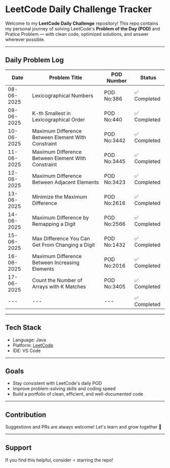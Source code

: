 # LeetCode Daily Challenge Tracker

Welcome to my **LeetCode Daily Challenge** repository! This repo contains my personal journey of solving LeetCode's **Problem of the Day (POD)** and Pratice Problem — with clean code, optimized solutions, and answer wherever possible.

---

## Daily Problem Log

| Date        | Problem Title                                      | POD Number | Status       |
|-------------|----------------------------------------------------|------------|--------------|
| 08-06-2025  | Lexicographical Numbers                              | POD No:386   | ✅ Completed |
| 09-06-2025  | K-th Smallest in Lexicographical Order               | POD No:440   | ✅ Completed |
| 10-06-2025  | Maximum Difference Between Element With Constraint   | POD No:3442  | ✅ Completed |
| 11-06-2025  | Maximum Difference Between Element With Constraint   | POD No:3445  | ✅ Completed |
| 12-06-2025  | Maximum Difference Between Adjacent Elements         | POD No:3423  | ✅ Completed |
| 13-06-2025  | Minimize the Maximum Difference                      | POD No:2616  | ✅ Completed |
| 14-06-2025  | Maximum Difference by Remapping a Digit              | POD No:2566  | ✅ Completed |
| 15-06-2025  | Max Difference You Can Get From Changing a Digit     | POD No:1432  | ✅ Completed |
| 16-06-2025  | Maximum Difference Between Increasing Elements       | POD No:2016  | ✅ Completed |
| 17-06-2025  | Count the Number of Arrays with K Matches            | POD No:3405  | ✅ Completed |
| ---         | ---                                                  | ---          | ✅ Completed |
---

## Tech Stack

- Language: Java  
- Platform: [LeetCode](https://leetcode.com/u/DINES_S/)  
- IDE: VS Code 

---

## Goals

- Stay consistent with LeetCode's daily POD  
- Improve problem-solving skills and coding speed  
- Build a portfolio of clean, efficient, and well-documented code  

---

## Contribution

Suggestions and PRs are always welcome! Let's learn and grow together 💪

---

## Support

If you find this helpful, consider ⭐ starring the repo!
